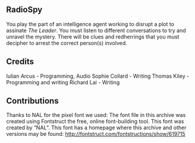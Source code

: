 RadioSpy
--------

You play the part of an intelligence agent working to disrupt a plot to assinate *The Leader*. You must listen to different conversations to try and unravel the mystery. There will be clues and redherrings that you must decipher to arrest the correct person(s) involved. 

Credits
-------

Iulian Arcus - Programming, Audio
Sophie Collard - Writing
Thomas Kiley - Programming and writing
Richard Lai - Writing


Contributions
-------------

Thanks to NAL for the pixel font we used:
The font file in this archive was created using Fontstruct the free, online
font-building tool.
This font was created by “NAL”.
This font has a homepage where this archive and other versions may be found:
http://fontstruct.com/fontstructions/show/619715



